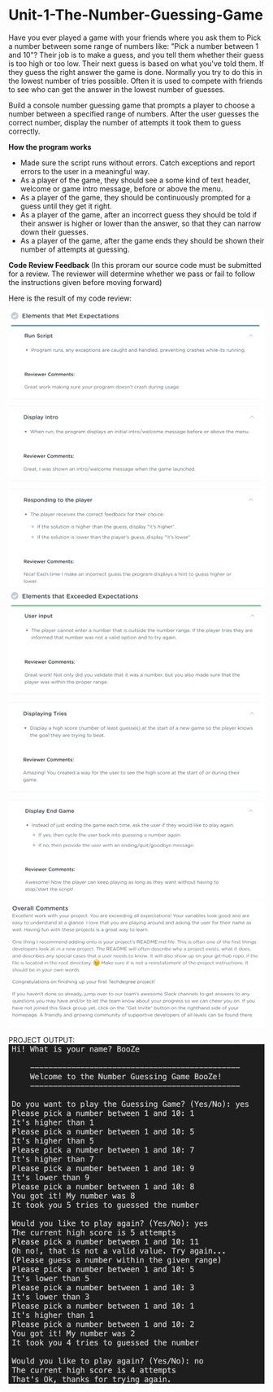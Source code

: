 # Unit-1-The-Number-Guessing-Game

Have you ever played a game with your friends where you ask them to Pick a number between some range of numbers like: "Pick a number between 1 and 10"? Their job is to make a guess, and you tell them whether their guess is too high or too low. Their next guess is based on what you've told them. If they guess the right answer the game is done. Normally you try to do this in the lowest number of tries possible. Often it is used to compete with friends to see who can get the answer in the lowest number of guesses.

Build a console number guessing game that prompts a player to choose a number between a specified range of numbers. After the user guesses the correct number, display the number of attempts it took them to guess correctly.

**How the program works**
* Made sure the script runs without errors. Catch exceptions and report errors to the user in a meaningful way.
* As a player of the game, they should see a some kind of text header, welcome or game intro message, before or above the menu.
* As a player of the game, they should be continuously prompted for a guess until they get it right.
* As a player of the game, after an incorrect guess they should be told if their answer is higher or lower than the answer, so that they can narrow down their guesses.
* As a player of the game, after the game ends they should be shown their number of attempts at guessing.


**Code Review Feedback** (In this proram our source code must be submitted for a review. The reviewer will determine whether we pass or fail to follow the instructions given before moving forward)

Here is the result of my code review: 

![](/result/1.png)
![](/result/2.png)
![](/result/3.png)
![](/result/4.png)
![](/result/5.png)
![](/result/6.png)
![](/result/7.png)


PROJECT OUTPUT:
![](/result/output.png)

